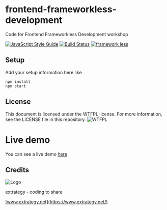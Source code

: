# frontend-frameworkless-development
Code for Frontend Frameworkless Development workshop

[![JavaScript Style Guide](https://img.shields.io/badge/code_style-standard-brightgreen.svg)](https://standardjs.com)
[![Build Status](https://travis-ci.org/e-xtrategy/frontend-frameworkless-development.svg?branch=master)](https://travis-ci.org/e-xtrategy/frontend-frameworkless-development)
[![framework less](https://file-blyuofkggj.now.sh)](https://github.com/frameworkless-movement/manifesto)

## Setup

Add your setup information here like

    npm install
    npm start

## License

This document is licensed under the WTFPL license. For more information, see the LICENSE file in this repository.
![WTFPL](http://www.wtfpl.net/wp-content/uploads/2012/12/wtfpl-badge-4.png)


# Live demo

You can see a live demo [here](https://e-xtrategy.github.io/frontend-frameworkless-development/)

## Credits
![Logo](http://www.extrategy.net/themes/custom/extrategy/img/logo-extrategy.svg)

extrategy - coding to share

[www.extrategy.net](https://www.extrategy.net/)
